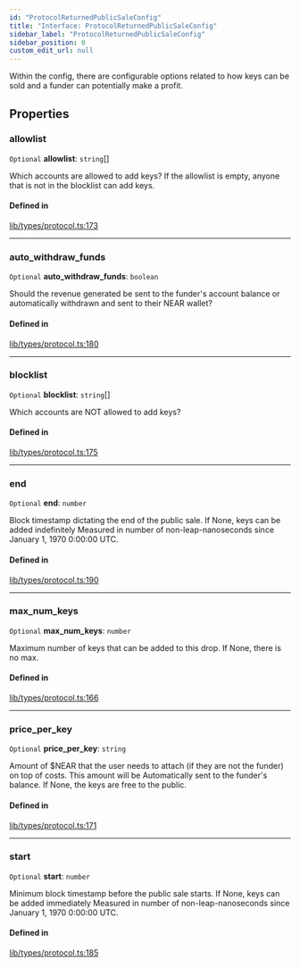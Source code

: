 ```yaml
---
id: "ProtocolReturnedPublicSaleConfig"
title: "Interface: ProtocolReturnedPublicSaleConfig"
sidebar_label: "ProtocolReturnedPublicSaleConfig"
sidebar_position: 0
custom_edit_url: null
---
```


Within the config, there are configurable options related to how keys can be sold and a funder can potentially make a profit.

## Properties

### allowlist

 `Optional` **allowlist**: `string`[]

Which accounts are allowed to add keys? If the allowlist is empty, anyone that is not in the blocklist can add keys.

#### Defined in

[lib/types/protocol.ts:173](https://github.com/keypom/keypom-js/blob/53ee056a4/packages/core/src/lib/types/protocol.ts#L173)

___

### auto\_withdraw\_funds

 `Optional` **auto\_withdraw\_funds**: `boolean`

Should the revenue generated be sent to the funder's account balance or
automatically withdrawn and sent to their NEAR wallet?

#### Defined in

[lib/types/protocol.ts:180](https://github.com/keypom/keypom-js/blob/53ee056a4/packages/core/src/lib/types/protocol.ts#L180)

___

### blocklist

 `Optional` **blocklist**: `string`[]

Which accounts are NOT allowed to add keys?

#### Defined in

[lib/types/protocol.ts:175](https://github.com/keypom/keypom-js/blob/53ee056a4/packages/core/src/lib/types/protocol.ts#L175)

___

### end

 `Optional` **end**: `number`

Block timestamp dictating the end of the public sale. If None, keys can be added indefinitely
Measured in number of non-leap-nanoseconds since January 1, 1970 0:00:00 UTC.

#### Defined in

[lib/types/protocol.ts:190](https://github.com/keypom/keypom-js/blob/53ee056a4/packages/core/src/lib/types/protocol.ts#L190)

___

### max\_num\_keys

 `Optional` **max\_num\_keys**: `number`

Maximum number of keys that can be added to this drop. If None, there is no max.

#### Defined in

[lib/types/protocol.ts:166](https://github.com/keypom/keypom-js/blob/53ee056a4/packages/core/src/lib/types/protocol.ts#L166)

___

### price\_per\_key

 `Optional` **price\_per\_key**: `string`

Amount of $NEAR that the user needs to attach (if they are not the funder) on top of costs. This amount will be
Automatically sent to the funder's balance. If None, the keys are free to the public.

#### Defined in

[lib/types/protocol.ts:171](https://github.com/keypom/keypom-js/blob/53ee056a4/packages/core/src/lib/types/protocol.ts#L171)

___

### start

 `Optional` **start**: `number`

Minimum block timestamp before the public sale starts. If None, keys can be added immediately
Measured in number of non-leap-nanoseconds since January 1, 1970 0:00:00 UTC.

#### Defined in

[lib/types/protocol.ts:185](https://github.com/keypom/keypom-js/blob/53ee056a4/packages/core/src/lib/types/protocol.ts#L185)
